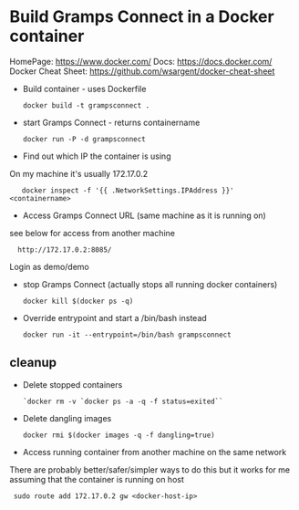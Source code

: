Build Gramps Connect in a Docker container
==========================================
HomePage: https://www.docker.com/
Docs: https://docs.docker.com/
Docker Cheat Sheet: https://github.com/wsargent/docker-cheat-sheet

- Build container - uses Dockerfile

      docker build -t grampsconnect .

- start Gramps Connect - returns containername

      docker run -P -d grampsconnect

- Find out which IP the container <containername> is using

On my machine it's usually 172.17.0.2

       docker inspect -f '{{ .NetworkSettings.IPAddress }}' <containername>

- Access Gramps Connect URL (same machine as it is running on)

see below for access from another machine

      http://172.17.0.2:8085/

Login as demo/demo

- stop Gramps Connect (actually stops all running docker containers)

      docker kill $(docker ps -q)

- Override entrypoint and start a /bin/bash instead

      docker run -it --entrypoint=/bin/bash grampsconnect 

cleanup
-------

- Delete stopped containers

      `docker rm -v `docker ps -a -q -f status=exited``

- Delete dangling images

      docker rmi $(docker images -q -f dangling=true)

- Access running container from another machine on the same network

There are probably better/safer/simpler ways to do this but it works for me
assuming that the container is running on host <docker-host-ip>

	 sudo route add 172.17.0.2 gw <docker-host-ip>
